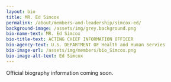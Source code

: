 ```yaml
---
layout: bio
title: MR. Ed Simcox
permalink: /about/members-and-leadership/simcox-ed/
background-image: /assets/img/grey.background.png
bio-name-text: MR. Ed Simcox
bio-title-text: ACTING CHIEF INFORMATION OFFICER
bio-agency-text: U.S. DEPARTMENT OF Health and Human Servies
bio-image-url: /assets/img/members/bio_Simcox.png
bio-image-alt-text: Ed Simcox
---
```


Official biography information coming soon.
